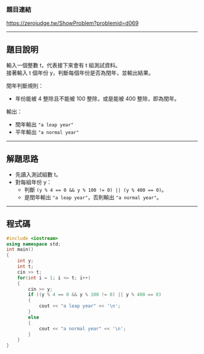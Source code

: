### 題目連結  
https://zerojudge.tw/ShowProblem?problemid=d069

---

## 題目說明  

輸入一個整數 t，代表接下來會有 t 組測試資料。  
接著輸入 t 個年份 y，判斷每個年份是否為閏年，並輸出結果。

閏年判斷規則：
- 年份能被 4 整除且不能被 100 整除，或是能被 400 整除，即為閏年。

輸出：
- 閏年輸出 `"a leap year"`
- 平年輸出 `"a normal year"`

---

## 解題思路  

- 先讀入測試組數 t。
- 對每組年份 y：
  - 判斷 `(y % 4 == 0 && y % 100 != 0) || (y % 400 == 0)`。
  - 是閏年輸出 `"a leap year"`，否則輸出 `"a normal year"`。

---

## 程式碼  

```cpp
#include <iostream>
using namespace std;
int main()
{
    int y;
    int t;
    cin >> t;
    for(int i = 1; i <= t; i++)
    {
        cin >> y;
        if ((y % 4 == 0 && y % 100 != 0) || y % 400 == 0)
        {
            cout << "a leap year" << '\n';
        }
        else
        {
            cout << "a normal year" << '\n';
        }
    }
}
